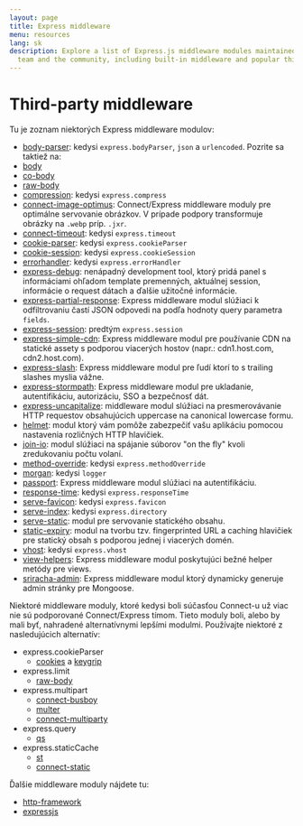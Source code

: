```yaml
---
layout: page
title: Express middleware
menu: resources
lang: sk
description: Explore a list of Express.js middleware modules maintained by the Express
  team and the community, including built-in middleware and popular third-party modules.
---
```


# Third-party middleware

Tu je zoznam niektorých Express middleware modulov:

  - [body-parser](https://github.com/expressjs/body-parser): kedysi `express.bodyParser`, `json` a `urlencoded`.
  Pozrite sa taktiež na:
  - [body](https://github.com/raynos/body)
  - [co-body](https://github.com/visionmedia/co-body)
  - [raw-body](https://github.com/stream-utils/raw-body)
  - [compression](https://github.com/expressjs/compression):  kedysi `express.compress`
  - [connect-image-optimus](https://github.com/msemenistyi/connect-image-optimus): Connect/Express middleware moduly pre optimálne servovanie obrázkov. V prípade podpory transformuje obrázky na `.webp` príp. `.jxr`.
  - [connect-timeout](https://github.com/expressjs/timeout): kedysi `express.timeout`
  - [cookie-parser](https://github.com/expressjs/cookie-parser): kedysi `express.cookieParser`
  - [cookie-session](https://github.com/expressjs/cookie-session): kedysi `express.cookieSession`
  - [errorhandler](https://github.com/expressjs/errorhandler): kedysi `express.errorHandler`
  - [express-debug](https://github.com/devoidfury/express-debug): nenápadný development tool, ktorý pridá panel s informáciami ohľadom template premenných, aktuálnej session, informácie o request dátach a ďalšie užitočné informácie.
  - [express-partial-response](https://github.com/nemtsov/express-partial-response): Express middleware modul slúžiaci k odfiltrovaniu častí JSON odpovedi na podľa hodnoty query parametra `fields`.
  - [express-session](https://github.com/expressjs/session): predtým `express.session`
  - [express-simple-cdn](https://github.com/jamiesteven/express-simple-cdn): Express middleware modul pre používanie CDN na statické assety s podporou viacerých hostov (napr.: cdn1.host.com, cdn2.host.com).
  - [express-slash](https://github.com/ericf/express-slash): Express middleware modul pre ľudí ktorí to s trailing slashes myslia vážne.
  - [express-stormpath](https://github.com/stormpath/stormpath-express): Express middleware modul pre ukladanie, autentifikáciu, autorizáciu, SSO a bezpečnosť dát.
  - [express-uncapitalize](https://github.com/jamiesteven/express-uncapitalize): middleware modul slúžiaci na presmerovávanie HTTP requestov obsahujúcich uppercase na canonical lowercase formu.
  - [helmet](https://github.com/helmetjs/helmet): modul ktorý vám pomôže zabezpečiť vašu aplikáciu pomocou nastavenia rozličných HTTP hlavičiek.
  - [join-io](https://github.com/coderaiser/join-io "join-io"): modul slúžiaci na spájanie súborov "on the fly" kvoli zredukovaniu počtu volaní.
  - [method-override](https://github.com/expressjs/method-override): kedysi `express.methodOverride`
  - [morgan](https://github.com/expressjs/morgan):  kedysi `logger`
  - [passport](https://github.com/jaredhanson/passport): Express middleware modul slúžiaci na autentifikáciu.
  - [response-time](https://github.com/expressjs/response-time): kedysi `express.responseTime`
  - [serve-favicon](https://github.com/expressjs/serve-favicon): kedysi `express.favicon`
  - [serve-index](https://github.com/expressjs/serve-index): kedysi `express.directory`
  - [serve-static](https://github.com/expressjs/serve-static): modul pre servovanie statického obsahu.
  - [static-expiry](https://github.com/paulwalker/connect-static-expiry): modul na tvorbu tzv. fingerprinted URL a caching hlavičiek pre statický obsah s podporou jednej i viacerých domén.
  - [vhost](https://github.com/expressjs/vhost): kedysi `express.vhost`
  - [view-helpers](https://github.com/madhums/node-view-helpers): Express middleware modul poskytujúci bežné helper metódy pre views.
  - [sriracha-admin](https://github.com/hdngr/siracha): Express middleware modul ktorý dynamicky generuje admin stránky pre Mongoose.

Niektoré middleware moduly, ktoré kedysi boli súčasťou Connect-u už viac nie sú podporované Connect/Express tímom. Tieto moduly boli, alebo by mali byť, nahradené alternatívnymi lepšími modulmi. Používajte niektoré z nasledujúcich alternatív:

  - express.cookieParser
    - [cookies](https://github.com/jed/cookies) a [keygrip](https://github.com/jed/keygrip)
  - express.limit
    - [raw-body](https://github.com/stream-utils/raw-body)
  - express.multipart
    - [connect-busboy](https://github.com/mscdex/connect-busboy)
    - [multer](https://github.com/expressjs/multer)
    - [connect-multiparty](https://github.com/superjoe30/connect-multiparty)
  - express.query
    - [qs](https://github.com/visionmedia/node-querystring)
  - express.staticCache
    - [st](https://github.com/isaacs/st)
    - [connect-static](https://github.com/andrewrk/connect-static)

Ďalšie middleware moduly nájdete tu:

 - [http-framework](https://github.com/Raynos/http-framework/wiki/Modules)
 - [expressjs](https://github.com/expressjs)

